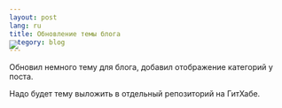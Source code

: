 ```yaml
---
layout: post
lang: ru
title: Обновление темы блога
category: blog
---
```


<p style="position: relative">
  <img src="{{ site.url }}/assets/theme/upd2-arr.png" style="position: absolute; top: -40px; left: 0;">
</p>

Обновил немного тему для блога, добавил отображение категорий у поста.

Надо будет тему выложить в отдельный репозиторий на ГитХабе.


